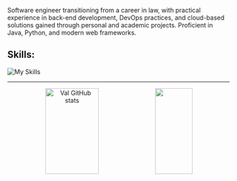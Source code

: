 


Software engineer transitioning from a career in law, with practical experience in back-end development, DevOps practices, and cloud-based solutions gained through personal and academic projects. Proficient in Java, Python, and modern web frameworks.

<h2>Skills: </h2>

  ![My Skills](https://skillicons.dev/icons?i=java,python,django,aws,git,vue,js)

  
<hr>

<div align="center">  
  <img width="49%" height="195px" src="https://github-readme-stats.vercel.app/api?username=Val-Cantarelli&show_icons=true&count_private=true&hide_border=true&title_color=B253FF&icon_color=B253FF&text_color=c9d1d9&bg_color=0d1117" alt="Val GitHub stats" /> 
  <img width="41%" height="195px" src="https://github-readme-stats.vercel.app/api/top-langs/?username=Val-Cantarelli&layout=compact&hide_border=true&title_color=B253FF&text_color=c9d1d9&bg_color=0d1117" />
</div>
